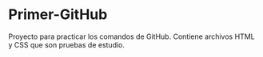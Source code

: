 # Primer-GitHub

Proyecto para practicar los comandos de GitHub.
Contiene archivos HTML y CSS que son pruebas de estudio. 
